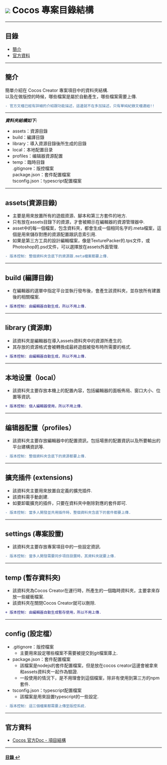 # ![](https://drive.google.com/uc?id=10INx5_pkhMcYRdx_OO4rXNXxcsvPtBYq) Cocos 專案目錄結構

---

<!--ts-->
## 目錄
* [簡介](#簡介)
* [官方資料](#官方資料)
<!--te-->

---

## 簡介
簡單介紹在 Cocos Creator 專案項目中的資料夾結構. <br>
以及在做版控的時候，哪些檔案是屬於自動產生，哪些檔案需要上傳.<br>

```diff
- 官方文檔已經有詳細的介紹跟功能描述，這邊就不在多加描述，只有單純紀錄文檔連結!!
```

---

***資料夾結構如下:***
- assets：資源目錄
- build：編譯目錄
- library：導入資源目錄後所生成的目錄
- local：本地配置目录 
- profiles：编辑器資源配置
- temp：臨時目錄<br>
.gitignore：版控檔案<br>
package.json：套件配置檔案<br>
tsconfig.json：typescript配置檔案

---

## assets(資源目錄)
- 主要是用來放置所有的遊戲資源、腳本和第三方套件的地方.<br>
- 只有放在assets目錄下的資源，才會被顯示在編輯器的資源管理器中.<br>
- asset中的每一個檔案，包含資料夾，都會生成一個相同名字的.meta檔案，這個是用來儲存對應的資源配置跟訊息索引用. <br>
- 如果是第三方工具的設計編輯檔案，像是TexturePacker的.tps文件，或Photoshop的.psd文件，可以選擇放在assets外面管理.<br>

```diff
- 版本控制: 整個資料夾含底下的資源跟.meta檔案都要上傳.
```

---

## build (編譯目錄)
- 在編輯器的選單中指定平台並執行發布後，會產生該資料夾，並存放所有建置後的相關檔案.<br>

```diff
+ 版本控制: 由編輯器自動生成，所以不用上傳.
```

---

## library (資源庫)
- 該資料夾是編輯器在導入assets資料夾中的資源所產生的.<br>
- 其存放的資源格式會被轉換成最終遊戲被發布時所需要的格式.<br>

```diff
+ 版本控制: 由編輯器自動生成，所以不用上傳.
```

---

## 本地设置（local）
- 該資料夾主要存放本機上的配置內容，包括編輯器的面板佈局、窗口大小、位置等資訊.

```diff
+ 版本控制: 個人編輯器使用，所以不用上傳.
```

---

## 编辑器配置（profiles）
- 該資料夾主要存放編輯器中的配置資訊，包括場景的配置資訊以及所要輸出的平台建構資訊等.

```diff
- 版本控制: 整個資料夾含底下的資源都要上傳.
```

---

## 擴充插件 (extensions)
- 該資料夾主要用來放置自定義的擴充插件.<br>
- 該資料需手動創建. <br>
- 如要卸載擴充的插件，只要在資料夾中刪除對應的套件即可. <br>

```diff
- 版本控制: 當多人開發並共用插件時，整個資料夾含底下的套件都要上傳.
```

---

## settings (專案設置)
- 該資料夾主要存放專案項目中的一些設定資訊.

```diff
- 版本控制: 當多人開發需要同步項目設置時，其資料夾就要上傳.
```

---

## temp (暫存資料夾)
- 該資料夾為Cocos Creator在運行時，所產生的一個臨時資料夾，主要拿來存放一些緩衝檔案.
- 該資料夾在關閉Cocos Creator就可以刪除.

```diff
+ 版本控制: 由編輯器自動生成暫存使用，所以不用上傳.
```

---

## config (設定檔）
- .gitignore：版控檔案
  - 主要用來設定哪些檔案不需要被提交到git檔案庫上.
- package.json：套件配置檔案
  - 該檔案是nodejs的套件配置檔案，但是放在cocos creator這邊會被拿來和assets資料夾一起作為驗證.
  - 一般使用的情況下，是不用理會到這個檔案，除非有使用到第三方的npm套件.
- tsconfig.json：typescript配置檔案
  - 該檔案是用來設置typescript的一些設定. 

```diff
- 版本控制: 這三個檔案都需要上傳至版控系統.
```

---

## 官方資料
* [Cocos 官方Doc - 項目結構](https://docs.cocos.com/creator/manual/zh/getting-started/project-structure/) <br>

---
<!--ts-->
#### [目錄 ↩](#目錄)
<!--te-->
